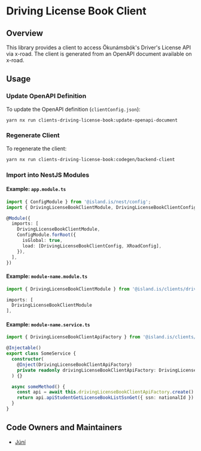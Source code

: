 # Driving License Book Client

## Overview

This library provides a client to access Ökunámsbók's Driver's License API via x-road. The client is generated from an OpenAPI document available on x-road.

## Usage

### Update OpenAPI Definition

To update the OpenAPI definition (`clientConfig.json`):

```bash
yarn nx run clients-driving-license-book:update-openapi-document
```

### Regenerate Client

To regenerate the client:

```bash
yarn nx run clients-driving-license-book:codegen/backend-client
```

### Import into NestJS Modules

#### Example: `app.module.ts`

```typescript
import { ConfigModule } from '@island.is/nest/config';
import { DrivingLicenseBookClientModule, DrivingLicenseBookClientConfig } from '@island.is/clients/driving-license-book';

@Module({
  imports: [
    DrivingLicenseBookClientModule,
    ConfigModule.forRoot({
      isGlobal: true,
      load: [DrivingLicenseBookClientConfig, XRoadConfig],
    }),
  ],
})
```

#### Example: `module-name.module.ts`

```typescript
import { DrivingLicenseBookClientModule } from '@island.is/clients/driving-license-book';

imports: [
  DrivingLicenseBookClientModule
],
```

#### Example: `module-name.service.ts`

```typescript
import { DrivingLicenseBookClientApiFactory } from '@island.is/clients/driving-license-book'

@Injectable()
export class SomeService {
  constructor(
    @Inject(DrivingLicenseBookClientApiFactory)
    private readonly drivingLicenseBookClientApiFactory: DrivingLicenseBookClientApiFactory,
  ) {}

  async someMethod() {
    const api = await this.drivingLicenseBookClientApiFactory.create()
    return api.apiStudentGetLicenseBookListSsnGet({ ssn: nationalId })
  }
}
```

## Code Owners and Maintainers

- [Júní](https://github.com/orgs/island-is/teams/juni/members)
